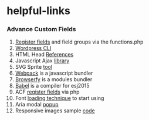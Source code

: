 # helpful-links

### Advance Custom Fields
1. [Register fields](http://www.advancedcustomfields.com/resources/register-fields-via-php/) and field groups via the functions.php
2. [Wordpress CLI](https://github.com/wp-cli/wp-cli) 
2. HTML Head [References](https://github.com/joshbuchea/HEAD)
3. Javascript Ajax [library](https://github.com/visionmedia/superagent) 
4. SVG Sprite [tool](https://www.npmjs.com/package/gulp-svgstore)
5. [Webpack](https://webpack.github.io/) is a javascript bundler
6. [Browserfy](http://browserify.org/) is a modules bundler
7. [Babel](http://browserify.org/) is a compiler for esj2015
8. ACF [register fields](https://www.advancedcustomfields.com/resources/register-fields-via-php/) via php
9. Font [loading technique](https://www.filamentgroup.com/lab/font-events.html) to start using
10. Aria modal [popup](http://www.humaan.com/modaal/)
11. Responsive images sample [code](https://dev.opera.com/articles/responsive-images/)
